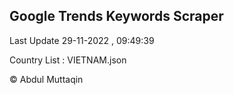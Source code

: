 

## Google Trends Keywords Scraper 
 
Last Update 29-11-2022 , 09:49:39

Country List :
VIETNAM.json



© Abdul Muttaqin 
